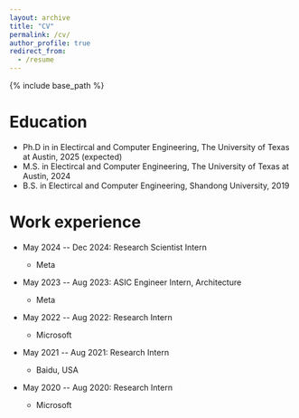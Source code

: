 ```yaml
---
layout: archive
title: "CV"
permalink: /cv/
author_profile: true
redirect_from:
  - /resume
---
```


{% include base_path %}

Education
======
* Ph.D in in Electircal and Computer Engineering, The University of Texas at Austin, 2025 (expected)
* M.S. in Electircal and Computer Engineering, The University of Texas at Austin, 2024
* B.S. in Electircal and Computer Engineering, Shandong University, 2019

Work experience
======
* May 2024 -- Dec 2024: Research Scientist Intern
  * Meta

* May 2023 -- Aug 2023: ASIC Engineer Intern, Architecture
  * Meta

* May 2022 -- Aug 2022: Research Intern
  * Microsoft

* May 2021 -- Aug 2021: Research Intern
  * Baidu, USA

* May 2020 -- Aug 2020: Research Intern
  * Microsoft
  
